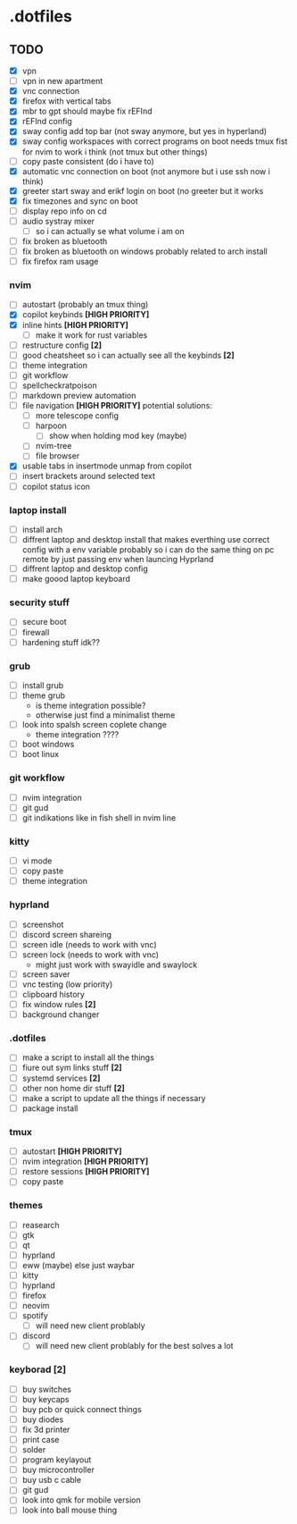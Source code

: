 # .dotfiles

## TODO
- [x] vpn
- [ ] vpn in new apartment
- [x] vnc connection
- [x] firefox with vertical tabs
- [x] mbr to gpt should maybe fix rEFInd
- [x] rEFInd config
- [x] sway config add top bar (not sway anymore, but yes in hyperland)
- [x] sway config workspaces with correct programs on boot needs tmux fist for nvim to work i think (not tmux but other things)
- [ ] copy paste consistent (do i have to)
- [x] automatic vnc connection on boot (not anymore but i use ssh now i think)
- [x] greeter start sway and erikf login on boot (no greeter but it works
- [x] fix timezones and sync on boot
- [ ] display repo info on cd
- [ ] audio systray mixer
    - [ ] so i can actually se what volume i am on
- [ ] fix broken as bluetooth
- [ ] fix broken as bluetooth on windows probably related to arch install
- [ ] fix firefox ram usage

### nvim
- [ ] autostart (probably an tmux thing)
- [x] copilot keybinds **[HIGH PRIORITY]**
- [x] inline hints **[HIGH PRIORITY]**
    - [ ] make it work for rust variables
- [ ] restructure config **[2]**
- [ ] good cheatsheet so i can actually see all the keybinds **[2]**
- [ ] theme integration
- [ ] git workflow
- [ ] spellcheckratpoison
- [ ] markdown preview automation
- [ ] file navigation **[HIGH PRIORITY]** potential solutions:
    - [ ] more telescope config
    - [ ] harpoon
        - [ ] show when holding mod key (maybe)
    - [ ] nvim-tree
    - [ ] file browser 
- [x] usable tabs in insertmode unmap from copilot
- [ ] insert brackets around selected text
- [ ] copilot status icon

### laptop install
- [ ] install arch
- [ ] diffrent laptop and desktop install that makes everthing use correct config with a env variable probably so i can do the same thing on pc remote by just passing env when launcing Hyprland
- [ ] diffrent laptop and desktop config
- [ ] make goood laptop keyboard

### security stuff
- [ ] secure boot
- [ ] firewall
- [ ] hardening stuff idk??

### grub
- [ ] install grub
- [ ] theme grub
    - is theme integration possible?
    - otherwise just find a minimalist theme
- [ ] look into spalsh screen coplete change
    - theme integration ????
- [ ] boot windows
- [ ] boot linux

### git workflow
- [ ] nvim integration
- [ ] git gud
- [ ] git indikations like in fish shell in nvim line

### kitty
- [ ] vi mode
- [ ] copy paste
- [ ] theme integration

### hyprland
- [ ] screenshot
- [ ] discord screen shareing
- [ ] screen idle (needs to work with vnc)
- [ ] screen lock (needs to work with vnc)
    - might just work with swayidle and swaylock
- [ ] screen saver
- [ ] vnc testing (low priority)
- [ ] clipboard history
- [ ] fix window rules **[2]**
- [ ] background changer

### .dotfiles
- [ ] make a script to install all the things
- [ ] fiure out sym links stuff **[2]**
- [ ] systemd services **[2]**
- [ ] other non home dir stuff **[2]**
- [ ] make a script to update all the things if necessary
- [ ] package install

### tmux
- [ ] autostart **[HIGH PRIORITY]**
- [ ] nvim integration **[HIGH PRIORITY]**
- [ ] restore sessions **[HIGH PRIORITY]**
- [ ] copy paste

### themes
- [ ] reasearch
- [ ] gtk
- [ ] qt
- [ ] hyprland
- [ ] eww (maybe) else just waybar
- [ ] kitty
- [ ] hyprland
- [ ] firefox
- [ ] neovim
- [ ] spotify
    - [ ] will need new client problably 
- [ ] discord
    - [ ] will need new client problably for the best solves a lot 

### keyborad **[2]**
- [ ] buy switches
- [ ] buy keycaps
- [ ] buy pcb or quick connect things
- [ ] buy diodes
- [ ] fix 3d printer
- [ ] print case
- [ ] solder
- [ ] program keylayout
- [ ] buy microcontroller
- [ ] buy usb c cable
- [ ] git gud
- [ ] look into qmk for mobile version
- [ ] look into ball mouse thing
